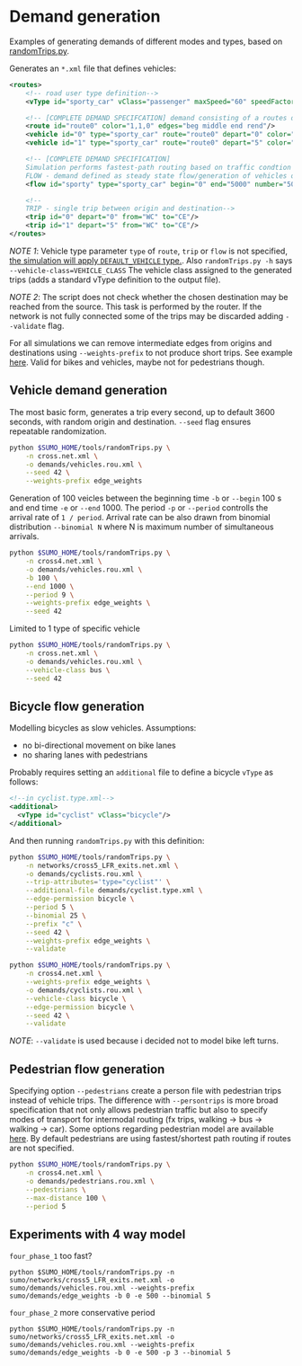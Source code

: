 # Demand generation

Examples of generating demands of different modes and types, based on [randomTrips.py](https://sumo.dlr.de/docs/Tools/Trip.html).


Generates an `*.xml` file that defines vehicles:

```xml
<routes>
    <!-- road user type definition-->
    <vType id="sporty_car" vClass="passenger" maxSpeed="60" speedFactor="1.3" speedDev="0.1" sigma="0.1" />

    <!-- [COMPLETE DEMAND SPECIFCATION] demand consisting of a routes definitons [sequence of edges] and one or more vehicles of a given type following a route-->
    <route id="route0" color="1,1,0" edges="beg middle end rend"/>
    <vehicle id="0" type="sporty_car" route="route0" depart="0" color="1,0,0"/>
    <vehicle id="1" type="sporty_car" route="route0" depart="5" color="1,0,0"/>

    <!-- [COMPLETE DEMAND SPECIFICATION]
    Simulation performs fastest-path routing based on traffic condtion at departure time 
    FLOW - demand defined as steady state flow/generation of vehicles of a given type between origin and desintaion edges-->
    <flow id="sporty" type="sporty_car" begin="0" end="5000" number="500" from="WC" to="CE" departPos="base" departLane="best" />

    <!--
    TRIP - single trip between origin and destination-->
    <trip id="0" depart="0" from="WC" to="CE"/>
    <trip id="1" depart="5" from="WC" to="CE"/>
</routes>
```

_NOTE 1_: Vehicle type parameter `type` of `route`, `trip` or `flow` is not specified, [the simulation will apply `DEFAULT_VEHICLE` type.](https://sumo.dlr.de/docs/Definition_of_Vehicles%2C_Vehicle_Types%2C_and_Routes.html#default_vehicle_type).  Also `randomTrips.py -h` says  `--vehicle-class=VEHICLE_CLASS`
                        The vehicle class assigned to the generated trips
                        (adds a standard vType definition to the output file).

_NOTE 2_: The script does not check whether the chosen destination may be reached from the source. This task is performed by the router. If the network is not fully connected some of the trips may be discarded adding `--validate` flag. 

For all simulations we can remove intermediate edges from origins and destinations using `--weights-prefix` to not produce short trips. See example [here](https://sumo.dlr.de/docs/Tools/Trip.html#usage_example). Valid for bikes and vehicles, maybe not for pedestrians though.

## Vehicle demand generation

The most basic form, generates a trip every second, up to default 3600 seconds, with random origin and destination. `--seed` flag ensures repeatable randomization.

```sh
python $SUMO_HOME/tools/randomTrips.py \
    -n cross.net.xml \
    -o demands/vehicles.rou.xml \
    --seed 42 \
    --weights-prefix edge_weights
```

Generation of 100 veicles between the beginning time `-b` or `--begin` 100 s and end time `-e` or `--end` 1000. The period `-p` or `--period` controlls the arrival rate of `1 / period`. Arrival rate can be also drawn from binomial distribution `--binomial N` where N is maximum number of simultaneous arrivals.

```sh
python $SUMO_HOME/tools/randomTrips.py \
    -n cross4.net.xml \
    -o demands/vehicles.rou.xml \
    -b 100 \
    --end 1000 \
    --period 9 \
    --weights-prefix edge_weights \
    --seed 42
```


Limited to 1 type of specific vehicle

```sh
python $SUMO_HOME/tools/randomTrips.py \
    -n cross.net.xml \
    -o demands/vehicles.rou.xml \
    --vehicle-class bus \
    --seed 42
```

## Bicycle flow generation

Modelling bicycles as slow vehicles. Assumptions:

- no bi-directional movement on bike lanes
- no sharing lanes with pedestrians

Probably requires setting an `additional` file to define a bicycle `vType` as follows:

```xml
<!--in cyclist.type.xml-->
<additional>
  <vType id="cyclist" vClass="bicycle"/>
</additional>
```

And then running `randomTrips.py` with this definition:

```sh
python $SUMO_HOME/tools/randomTrips.py \
    -n networks/cross5_LFR_exits.net.xml \
    -o demands/cyclists.rou.xml \
    --trip-attributes='type="cyclist"' \
    --additional-file demands/cyclist.type.xml \
    --edge-permission bicycle \
    --period 5 \
    --binomial 25 \
    --prefix "c" \
    --seed 42 \
    --weights-prefix edge_weights \
    --validate
```

```sh
python $SUMO_HOME/tools/randomTrips.py \
    -n cross4.net.xml \
    --weights-prefix edge_weights \
    -o demands/cyclists.rou.xml \
    --vehicle-class bicycle \
    --edge-permission bicycle \
    --seed 42 \
    --validate
```

_NOTE_: `--validate` is used because i decided not to model bike left turns.

## Pedestrian flow generation

 Specifying option `--pedestrians` create a person file with pedestrian trips instead of vehicle trips. The difference with `--persontrips` is more broad specification that not only allows pedestrian traffic but also to specify modes of transport for intermodal routing (fx trips, walking -> bus -> walking -> car). Some options regarding pedestrian model are available [here](https://sumo.dlr.de/docs/Simulation/Pedestrians.html#pedestrian_models). By default pedestrians are using fastest/shortest path routing if routes are not specified.

```sh
python $SUMO_HOME/tools/randomTrips.py \
    -n cross4.net.xml \
    -o demands/pedestrians.rou.xml \
    --pedestrians \
    --max-distance 100 \
    --period 5
```

## Experiments with 4 way model
`four_phase_1` too fast?
```
python $SUMO_HOME/tools/randomTrips.py -n sumo/networks/cross5_LFR_exits.net.xml -o sumo/demands/vehicles.rou.xml --weights-prefix sumo/demands/edge_weights -b 0 -e 500 --binomial 5
```

`four_phase_2` more conservative period
```
python $SUMO_HOME/tools/randomTrips.py -n sumo/networks/cross5_LFR_exits.net.xml -o sumo/demands/vehicles.rou.xml --weights-prefix sumo/demands/edge_weights -b 0 -e 500 -p 3 --binomial 5
```



